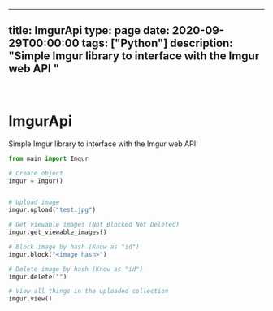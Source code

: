 
---
title: ImgurApi
type: page
date: 2020-09-29T00:00:00
tags: ["Python"]
description: "Simple Imgur library to interface with the Imgur web API "
---


<br>

# ImgurApi
Simple Imgur library to interface with the Imgur web API 

```py
from main import Imgur

# Create object
imgur = Imgur()


# Upload image
imgur.upload("test.jpg")

# Get viewable images (Not Blocked Not Deleted)
imgur.get_viewable_images()

# Block image by hash (Know as "id")
imgur.block("<image hash>")

# Delete image by hash (Know as "id")
imgur.delete("")

# View all things in the uploaded collection
imgur.view()
```
